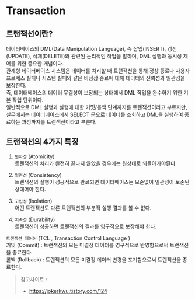 # Transaction

## 트랜잭션이란? 
데이터베이스의 DML(Data Manipulation Language), 즉 삽입(INSERT), 갱신(UPDATE), 삭제(DELETE)와 관련된 논리적인 작업을 말하며, DML 실행과 동시성 제어를 위한 중요한 개념이다. <br>
관계형 데이터베이스 시스템은 데이터를 처리할 때 트랜잭션을 통해 정상 종료나 사용자 프로세스 실패나 시스템 실패와 같은 비정상 종료에 대해 데이터의 신뢰성과 일관성을 보장한다. <br>
즉, 데이터베이스의 데이터 무결성이 보장되는 상태에서 DML 작업을 완수하기 위한 기본 작업 단위이다. <br>
일반적으로 DML 실행과 실행에 대한 커밋/롤백 단계까지를 트랜잭션이라고 부르지만, 실무에서는 데이터베이스에서 SELECT 문으로 데이터를 조회하고 DML을 실행하여 종료하는 과정까지를 트랜잭션이라고 부른다.

## 트랜잭션의 4가지 특징
1. ```원자성``` (Atomicity) <br>
트랜잭션의 처리가 완전히 끝나지 않았을 경우에는 원상태로 되돌아가야된다.

2. ```일관성``` (Consistency) <br>
트랜잭션의 실행이 성공적으로 완료되면 데이터베이스는 모순없이 일관성이 보존된 상태여야 한다.

3. ```고립성``` (Isolation) <br>
어떤 트랜잭션도 다른 트랜잭션의 부분적 실행 결과를 볼 수 없다.

4. ```지속성``` (Durability) <br>
트랜잭션이 성공하면 트랜잭션의 결과를 영구적으로 보장해야 한다.

```트랜잭션 제어어``` (TCL , Transaction Control Language ) <br>
커밋 (Commit) : 트랜잭션의 모든 미결정 데이터를 영구적으로 반영함으로써 트랜잭션을 종료한다. <br>
롤백 (Rollback) : 트랜잭션의 모든 미결정 데이터 변경을 포기함으로써 트랜잭션을 종료한다.

 > 참고사이트 : 
> - https://jokerkwu.tistory.com/124